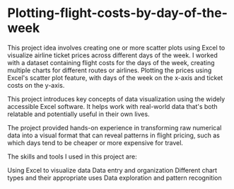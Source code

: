 # Plotting-flight-costs-by-day-of-the-week

This project idea involves creating one or more scatter plots using Excel to visualize airline ticket prices across different days of the week. I worked with a dataset containing flight costs for the days of the week, creating multiple charts for different routes or airlines. Plotting the prices using Excel's scatter plot feature, with days of the week on the x-axis and ticket costs on the y-axis.

This project introduces key concepts of data visualization using the widely accessible Excel software. It helps work with real-world data that's both relatable and potentially useful in their own lives.

The project provided hands-on experience in transforming raw numerical data into a visual format that can reveal patterns in flight pricing, such as which days tend to be cheaper or more expensive for travel.

The skills and tools I used in this project are:

Using Excel to visualize data
Data entry and organization
Different chart types and their appropriate uses
Data exploration and pattern recognition
